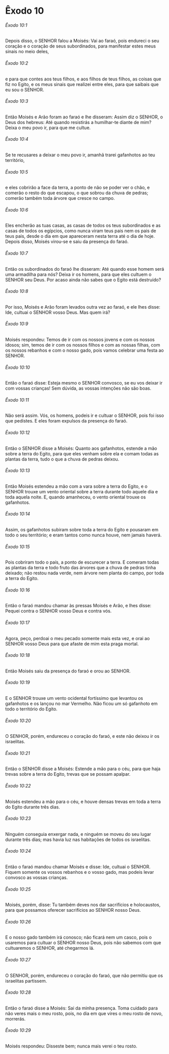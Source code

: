 # Êxodo 10

###### Êxodo 10:1

Depois disso, o SENHOR falou a Moisés: Vai ao faraó, pois endureci o seu coração e o coração de seus subordinados, para manifestar estes meus sinais no meio deles,

###### Êxodo 10:2

e para que contes aos teus filhos, e aos filhos de teus filhos, as coisas que fiz no Egito, e os meus sinais que realizei entre eles, para que saibais que eu sou o SENHOR.

###### Êxodo 10:3

Então Moisés e Arão foram ao faraó e lhe disseram: Assim diz o SENHOR, o Deus dos hebreus: Até quando resistirás a humilhar-te diante de mim? Deixa o meu povo ir, para que me cultue.

###### Êxodo 10:4

Se te recusares a deixar o meu povo ir, amanhã trarei gafanhotos ao teu território,

###### Êxodo 10:5

e eles cobrirão a face da terra, a ponto de não se poder ver o chão, e comerão o resto do que escapou, o que sobrou da chuva de pedras; comerão também toda árvore que cresce no campo.

###### Êxodo 10:6

Eles encherão as tuas casas, as casas de todos os teus subordinados e as casas de todos os egípcios, como nunca viram teus pais nem os pais de teus pais, desde o dia em que apareceram nesta terra até o dia de hoje. Depois disso, Moisés virou-se e saiu da presença do faraó.

###### Êxodo 10:7

Então os subordinados do faraó lhe disseram: Até quando esse homem será uma armadilha para nós? Deixa ir os homens, para que eles cultuem o SENHOR seu Deus. Por acaso ainda não sabes que o Egito está destruído?

###### Êxodo 10:8

Por isso, Moisés e Arão foram levados outra vez ao faraó, e ele lhes disse: Ide, cultuai o SENHOR vosso Deus. Mas quem irá?

###### Êxodo 10:9

Moisés respondeu: Temos de ir com os nossos jovens e com os nossos idosos; sim, temos de ir com os nossos filhos e com as nossas filhas, com os nossos rebanhos e com o nosso gado, pois vamos celebrar uma festa ao SENHOR.

###### Êxodo 10:10

Então o faraó disse: Esteja mesmo o SENHOR convosco, se eu vos deixar ir com vossas crianças! Sem dúvida, as vossas intenções não são boas.

###### Êxodo 10:11

Não será assim. Vós, os homens, podeis ir e cultuar o SENHOR, pois foi isso que pedistes. E eles foram expulsos da presença do faraó.

###### Êxodo 10:12

Então o SENHOR disse a Moisés: Quanto aos gafanhotos, estende a mão sobre a terra do Egito, para que eles venham sobre ela e comam todas as plantas da terra, tudo o que a chuva de pedras deixou.

###### Êxodo 10:13

Então Moisés estendeu a mão com a vara sobre a terra do Egito, e o SENHOR trouxe um vento oriental sobre a terra durante todo aquele dia e toda aquela noite. E, quando amanheceu, o vento oriental trouxe os gafanhotos.

###### Êxodo 10:14

Assim, os gafanhotos subiram sobre toda a terra do Egito e pousaram em todo o seu território; e eram tantos como nunca houve, nem jamais haverá.

###### Êxodo 10:15

Pois cobriram todo o país, a ponto de escurecer a terra. E comeram todas as plantas da terra e todo fruto das árvores que a chuva de pedras tinha deixado; não restou nada verde, nem árvore nem planta do campo, por toda a terra do Egito.

###### Êxodo 10:16

Então o faraó mandou chamar às pressas Moisés e Arão, e lhes disse: Pequei contra o SENHOR vosso Deus e contra vós.

###### Êxodo 10:17

Agora, peço, perdoai o meu pecado somente mais esta vez, e orai ao SENHOR vosso Deus para que afaste de mim esta praga mortal.

###### Êxodo 10:18

Então Moisés saiu da presença do faraó e orou ao SENHOR.

###### Êxodo 10:19

E o SENHOR trouxe um vento ocidental fortíssimo que levantou os gafanhotos e os lançou no mar Vermelho. Não ficou um só gafanhoto em todo o território do Egito.

###### Êxodo 10:20

O SENHOR, porém, endureceu o coração do faraó, e este não deixou ir os israelitas.

###### Êxodo 10:21

Então o SENHOR disse a Moisés: Estende a mão para o céu, para que haja trevas sobre a terra do Egito, trevas que se possam apalpar.

###### Êxodo 10:22

Moisés estendeu a mão para o céu, e houve densas trevas em toda a terra do Egito durante três dias.

###### Êxodo 10:23

Ninguém conseguia enxergar nada, e ninguém se moveu do seu lugar durante três dias; mas havia luz nas habitações de todos os israelitas.

###### Êxodo 10:24

Então o faraó mandou chamar Moisés e disse: Ide, cultuai o SENHOR. Fiquem somente os vossos rebanhos e o vosso gado, mas podeis levar convosco as vossas crianças.

###### Êxodo 10:25

Moisés, porém, disse: Tu também deves nos dar sacrifícios e holocaustos, para que possamos oferecer sacrifícios ao SENHOR nosso Deus.

###### Êxodo 10:26

E o nosso gado também irá conosco; não ficará nem um casco, pois o usaremos para cultuar o SENHOR nosso Deus, pois não sabemos com que cultuaremos o SENHOR, até chegarmos lá.

###### Êxodo 10:27

O SENHOR, porém, endureceu o coração do faraó, que não permitiu que os israelitas partissem.

###### Êxodo 10:28

Então o faraó disse a Moisés: Sai da minha presença. Toma cuidado para não veres mais o meu rosto, pois, no dia em que vires o meu rosto de novo, morrerás.

###### Êxodo 10:29

Moisés respondeu: Disseste bem; nunca mais verei o teu rosto.


